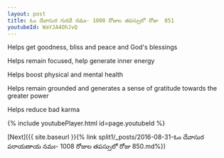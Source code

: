 ```yaml
---
layout: post
title: ఓం దేవాసుర గురవే నమః- 1008 రోజుల తపస్సులో రోజు  851
youtubeId: WaYJA4OhJvQ
---
```

 
 
Helps get goodness, bliss and peace and God's blessings
 
Helps remain focused, help generate inner energy 
 
Helps boost physical and mental health 
 
Helps remain grounded and generates a sense of gratitude towards the greater power 
 
Helps reduce bad karma
 
 
 
 


{% include youtubePlayer.html id=page.youtubeId %}
 
[Next]({{ site.baseurl }}{% link  split1/_posts/2016-08-31-ఓం దేవాసుర పరాయణాయ నమః- 1008 రోజుల తపస్సులో రోజు  850.md%})
 
